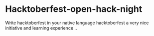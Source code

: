 # Hacktoberfest-open-hack-night
Write hacktoberfest in your native language
hacktoberfest a very nice initiative and learning experience ..
